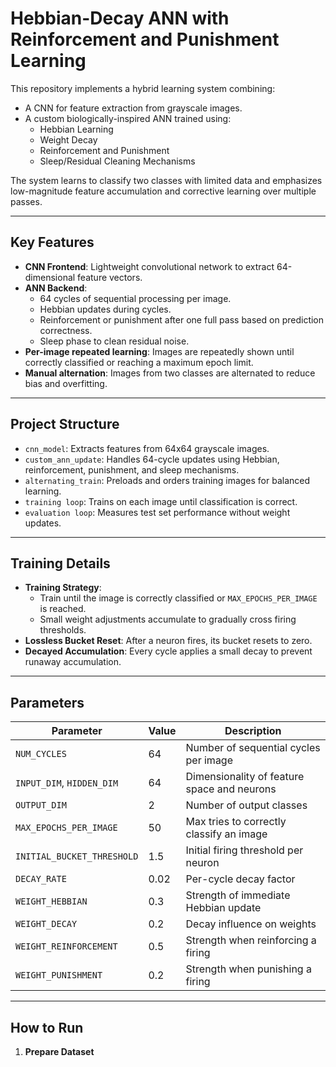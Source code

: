 # Hebbian-Decay ANN with Reinforcement and Punishment Learning

This repository implements a hybrid learning system combining:

- A CNN for feature extraction from grayscale images.
- A custom biologically-inspired ANN trained using:
  - Hebbian Learning
  - Weight Decay
  - Reinforcement and Punishment
  - Sleep/Residual Cleaning Mechanisms

The system learns to classify two classes with limited data and emphasizes low-magnitude feature accumulation and corrective learning over multiple passes.

---

## Key Features

- **CNN Frontend**: Lightweight convolutional network to extract 64-dimensional feature vectors.
- **ANN Backend**:
  - 64 cycles of sequential processing per image.
  - Hebbian updates during cycles.
  - Reinforcement or punishment after one full pass based on prediction correctness.
  - Sleep phase to clean residual noise.
- **Per-image repeated learning**: Images are repeatedly shown until correctly classified or reaching a maximum epoch limit.
- **Manual alternation**: Images from two classes are alternated to reduce bias and overfitting.

---

## Project Structure

- `cnn_model`: Extracts features from 64x64 grayscale images.
- `custom_ann_update`: Handles 64-cycle updates using Hebbian, reinforcement, punishment, and sleep mechanisms.
- `alternating_train`: Preloads and orders training images for balanced learning.
- `training loop`: Trains on each image until classification is correct.
- `evaluation loop`: Measures test set performance without weight updates.

---

## Training Details

- **Training Strategy**: 
  - Train until the image is correctly classified or `MAX_EPOCHS_PER_IMAGE` is reached.
  - Small weight adjustments accumulate to gradually cross firing thresholds.
- **Lossless Bucket Reset**: After a neuron fires, its bucket resets to zero.
- **Decayed Accumulation**: Every cycle applies a small decay to prevent runaway accumulation.

---

## Parameters

| Parameter                   | Value | Description                                  |
| ---------------------------- | ----- | --------------------------------------------|
| `NUM_CYCLES`                 | 64    | Number of sequential cycles per image       |
| `INPUT_DIM`, `HIDDEN_DIM`    | 64    | Dimensionality of feature space and neurons |
| `OUTPUT_DIM`                 | 2     | Number of output classes                    |
| `MAX_EPOCHS_PER_IMAGE`       | 50    | Max tries to correctly classify an image    |
| `INITIAL_BUCKET_THRESHOLD`   | 1.5   | Initial firing threshold per neuron         |
| `DECAY_RATE`                 | 0.02  | Per-cycle decay factor                      |
| `WEIGHT_HEBBIAN`             | 0.3   | Strength of immediate Hebbian update        |
| `WEIGHT_DECAY`               | 0.2   | Decay influence on weights                  |
| `WEIGHT_REINFORCEMENT`       | 0.5   | Strength when reinforcing a firing          |
| `WEIGHT_PUNISHMENT`          | 0.2   | Strength when punishing a firing            |

---

## How to Run

1. **Prepare Dataset**
